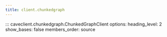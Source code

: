 ```yaml
---
title: client.chunkedgraph
---
```


::: caveclient.chunkedgraph.ChunkedGraphClient
    options:
        heading_level: 2
        show_bases: false
        members_order: source
